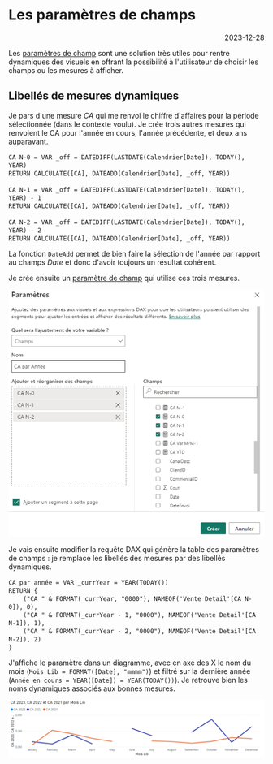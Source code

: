# Les paramètres de champs

<p style="text-align: right;">2023-12-28</p>

Les [paramètres de champ](https://learn.microsoft.com/fr-fr/power-bi/create-reports/power-bi-field-parameters) sont une solution très utiles pour rentre dynamiques des visuels en offrant la possibilité à l'utilisateur de choisir les champs ou les mesures à afficher.  

## Libellés de mesures dynamiques

Je pars d'une mesure *CA* qui me renvoi le chiffre d'affaires pour la période sélectionnée (dans le contexte voulu).
Je crée trois autres mesures qui renvoient le CA pour l'année en cours, l'année précédente, et deux ans auparavant.

```
CA N-0 = VAR _off = DATEDIFF(LASTDATE(Calendrier[Date]), TODAY(), YEAR)
RETURN CALCULATE([CA], DATEADD(Calendrier[Date], _off, YEAR))

CA N-1 = VAR _off = DATEDIFF(LASTDATE(Calendrier[Date]), TODAY(), YEAR) - 1
RETURN CALCULATE([CA], DATEADD(Calendrier[Date], _off, YEAR))

CA N-2 = VAR _off = DATEDIFF(LASTDATE(Calendrier[Date]), TODAY(), YEAR) - 2
RETURN CALCULATE([CA], DATEADD(Calendrier[Date], _off, YEAR))
```

La fonction ```DateAdd``` permet de bien faire la sélection de l'année par rapport au champs *Date* et donc d'avoir toujours un résultat cohérent.

Je crée ensuite un [paramètre de champ](https://learn.microsoft.com/fr-fr/power-bi/create-reports/power-bi-field-parameters) qui utilise ces trois mesures.

![image](/Images/20231228-field-parameters/new-field-parameters.png)

Je vais ensuite modifier la requête DAX qui génère la table des paramètres de champs : je remplace les libellés des mesures par des libellés dynamiques.

```
CA par année = VAR _currYear = YEAR(TODAY())
RETURN {
    ("CA " & FORMAT(_currYear, "0000"), NAMEOF('Vente Detail'[CA N-0]), 0),
    ("CA " & FORMAT(_currYear - 1, "0000"), NAMEOF('Vente Detail'[CA N-1]), 1),
    ("CA " & FORMAT(_currYear - 2, "0000"), NAMEOF('Vente Detail'[CA N-2]), 2)
}
```

J'affiche le paramètre dans un diagramme, avec en axe des X le nom du mois (```Mois Lib = FORMAT([Date], "mmmm")```) et filtré sur la dernière année (```Année en cours = YEAR([Date]) = YEAR(TODAY())```). Je retrouve bien les noms dynamiques associés aux bonnes mesures.

![image](/Images/20231228-field-parameters/diag-ca.png)